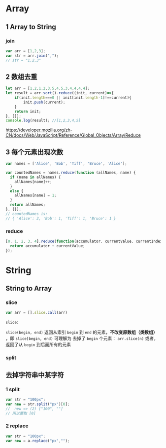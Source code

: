 # Array
## 1 Array to String
### join
```javascript
var arr = [1,2,3];
var str = arr.join(",");
// str = "1,2,3"
```

## 2 数组去重

```javascript
let arr = [1,2,1,2,3,5,4,5,3,4,4,4,4];
let result = arr.sort().reduce((init, current)=>{
    if(init.length===0 || init[init.length-1]!==current){
        init.push(current);
    }
    return init;
}, []);
console.log(result); //[1,2,3,4,5]
```
https://developer.mozilla.org/zh-CN/docs/Web/JavaScript/Reference/Global_Objects/Array/Reduce



## 3 每个元素出现次数
```js
var names = ['Alice', 'Bob', 'Tiff', 'Bruce', 'Alice'];

var countedNames = names.reduce(function (allNames, name) { 
  if (name in allNames) {
    allNames[name]++;
  }
  else {
    allNames[name] = 1;
  }
  return allNames;
}, {});
// countedNames is:
// { 'Alice': 2, 'Bob': 1, 'Tiff': 1, 'Bruce': 1 }
```
### reduce

```javascript
[0, 1, 2, 3, 4].reduce(function(accumulator, currentValue, currentIndex, array){
  return accumulator + currentValue;
});
```


# String
## String to Array
### slice
```javascript
var arr = [].slice.call(arr)
```

`slice`: 

`slice(begin, end)`
返回从索引 `begin` 到 `end` 的元素，**不改变原数组（类数组）** ，即
`slice[begin, end)`
可理解为 去掉了 `begin` 个元素： `arr.slice(n)`
或者，返回了从 `begin` 到后面所有的元素

### split


## 去掉字符串中某字符

### 1 split

```javascript
var str = "100px";
var new = str.split("px")[0];
//  new => (2) ["100", ""]
// 所以要取 [0]
```

### 2 replace

```javascript
var str = "100px";
var new = a.replace("px","");
```


